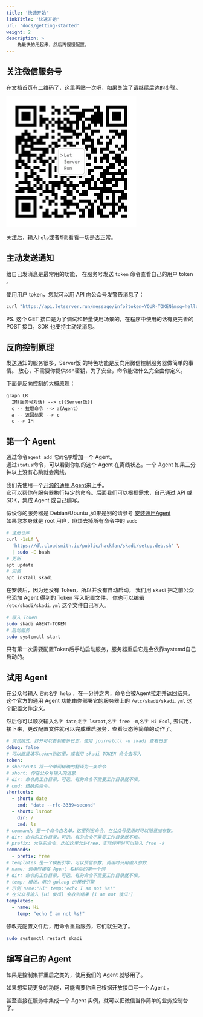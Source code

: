 ```yaml
---
title: '快速开始'
linkTitle: '快速开始'
url: 'docs/getting-started'
weight: 2
description: >
    先最快的用起来，然后再慢慢配置。
---
```


## 关注微信服务号

在文档首页有二维码了，这里再贴一次吧，如果关注了请继续后边的步骤。

![二维码](qrcode.jpg)

关注后，输入`help`或者`帮助`看看一切是否正常。  

## 主动发送通知

给自己发消息是最常用的功能，
在服务号发送 `token` 命令查看自己的用户 token 。

使用用户 token，您就可以用 API 向公众号发警告消息了：

```bash
curl "https://api.letserver.run/message/info?token=YOUR-TOKEN&msg=hello"
```

PS. 这个 GET 接口是为了调试和轻量使用场景的，在程序中使用的话有更完善的 POST 接口，SDK 也支持主动发消息。

## 反向控制原理

发送通知的服务很多，Server饭 的特色功能是反向用微信控制服务器做简单的事情。
放心，不需要你提供ssh密钥，为了安全，命令能做什么完全由你定义。

下面是反向控制的大概原理：

```mermaid
graph LR
  IM(服务号对话) --> c{{Server饭}}
  c -- 拉取命令 --> a(Agent)
  a -- 返回结果 --> c
  c --> IM
```

## 第一个 Agent

通过命令`agent add 它的名字`增加一个 Agent。  
通过`status`命令，可以看到你加的这个 Agent 在离线状态。一个 Agent 如果三分钟以上没有心跳就会离线。  

我们先使用一个[开源的通用 Agent](https://github.com/hack-fan/skadi-agent-shell)来上手。  
它可以帮你在服务器执行特定的命令。后面我们可以根据需求，自己通过 API 或 SDK，集成 Agent 或自己编写。

假设你的服务器是 Debian/Ubuntu ,如果是别的请参考 [安装通用Agent](/docs/basic/common-agent/)  
如果您本身就是 root 用户，麻烦去掉所有命令中的 `sudo`

```bash
# 注册仓库
curl -1sLf \
  'https://dl.cloudsmith.io/public/hackfan/skadi/setup.deb.sh' \
  | sudo -E bash
# 更新
apt update
# 安装
apt install skadi
```

在安装后，因为还没有 Token，所以并没有自动启动。
我们用 skadi 把之前公众号添加 Agent 得到的 Token 写入配置文件。
你也可以编辑 `/etc/skadi/skadi.yml` 这个文件自己写入。

```bash
# 写入 Token
sudo skadi AGENT-TOKEN
# 启动服务
sudo systemctl start
```

只有第一次需要配置Token后手动启动服务，服务器重启它是会依靠systemd自己启动的。

## 试用 Agent

在公众号输入 `它的名字 help` ，在一分钟之内，命令会被Agent拉走并返回结果。  
这个官方的通用 Agent 功能由你部署它的服务器上的 `/etc/skadi/skadi.yml` 这个配置文件定义。

然后你可以顺次输入`名字 date`,`名字 lsroot`,`名字 free -m`,`名字 Hi Fool`,
去试用，接下来，更改配置文件就可以完成重启服务，查看状态等简单的动作了。

```yaml
# 调试模式，打开可以看到更多日志，使用 journalctl -u skadi 查看日志
debug: false
# 可以直接填写token到这里，或者用 skadi TOKEN 命令去写入
token:
# shortcuts 将一个单词精确的翻译为一条命令
# short: 你在公众号输入的消息
# dir: 命令的工作目录，可选。有的命令不需要工作目录就不填。
# cmd: 精确的命令。
shortcuts:
  - short: date
    cmd: "date --rfc-3339=second"
  - short: lsroot
    dir: /
    cmd: ls
# commands 是一个命令白名单，这里列出命令，在公众号使用时可以随意加参数。
# dir: 命令的工作目录，可选。有的命令不需要工作目录就不填。
# prefix: 允许的命令，比如这里允许free，实际使用时可以输入 free -k
commands:
  - prefix: free
# templates 是一个模板引擎，可以预留参数，调用时只用输入参数
# name: 调用时接在 Agent 名称后的第一个词
# dir: 命令的工作目录，可选。有的命令不需要工作目录就不填。
# temp: 模板，用的 golang 的模板引擎
# 示例 name:"Hi" temp:"echo I am not %s!"
# 在公众号输入 [Hi 傻瓜] 会收到结果 [I am not 傻瓜!]
templates:
  - name: Hi
    temp: "echo I am not %s!"
```

修改完配置文件后，用命令重启服务，它们就生效了。

```bash
sudo systemctl restart skadi
```

## 编写自己的 Agent

如果是控制集群重启之类的，使用我们的 Agent 就够用了。

如果想实现更多的功能，可能需要你自己根据开放接口写一个 Agent 。

甚至直接在服务中集成一个 Agent 实例，就可以把微信当作简单的业务控制台了。
